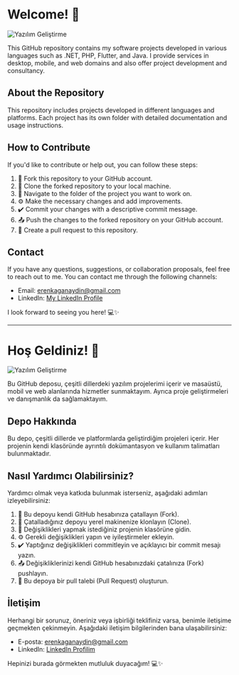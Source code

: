 # Welcome! 👋
![Yazılım Geliştirme](https://media.giphy.com/media/l0HlCuEENf6yq7VU4/giphy.gif)

This GitHub repository contains my software projects developed in various languages such as .NET, PHP, Flutter, and Java. I provide services in desktop, mobile, and web domains and also offer project development and consultancy.

## About the Repository

This repository includes projects developed in different languages and platforms. Each project has its own folder with detailed documentation and usage instructions.

## How to Contribute

If you'd like to contribute or help out, you can follow these steps:

1. 🍴 Fork this repository to your GitHub account.
2. 👯 Clone the forked repository to your local machine.
3. 📝 Navigate to the folder of the project you want to work on.
4. ⚙️ Make the necessary changes and add improvements.
5. ✔️ Commit your changes with a descriptive commit message.
6. 📤 Push the changes to the forked repository on your GitHub account.
7. 🔀 Create a pull request to this repository.

## Contact

If you have any questions, suggestions, or collaboration proposals, feel free to reach out to me. You can contact me through the following channels:

- Email: erenkaganaydin@gmail.com
- LinkedIn: [My LinkedIn Profile](https://www.linkedin.com/in/eren-ka%C4%9Fan-ayd%C4%B1n-837748258/)

I look forward to seeing you here! 💻✨

---

# Hoş Geldiniz! 👋
![Yazılım Geliştirme](https://media.giphy.com/media/l0HlCuEENf6yq7VU4/giphy.gif)

Bu GitHub deposu, çeşitli dillerdeki yazılım projelerimi içerir ve masaüstü, mobil ve web alanlarında hizmetler sunmaktayım. Ayrıca proje geliştirmeleri ve danışmanlık da sağlamaktayım.

## Depo Hakkında

Bu depo, çeşitli dillerde ve platformlarda geliştirdiğim projeleri içerir. Her projenin kendi klasöründe ayrıntılı dokümantasyon ve kullanım talimatları bulunmaktadır.

## Nasıl Yardımcı Olabilirsiniz?

Yardımcı olmak veya katkıda bulunmak isterseniz, aşağıdaki adımları izleyebilirsiniz:

1. 🍴 Bu depoyu kendi GitHub hesabınıza çatallayın (Fork).
2. 👯 Çatalladığınız depoyu yerel makinenize klonlayın (Clone).
3. 📝 Değişiklikleri yapmak istediğiniz projenin klasörüne gidin.
4. ⚙️ Gerekli değişiklikleri yapın ve iyileştirmeler ekleyin.
5. ✔️ Yaptığınız değişiklikleri commitleyin ve açıklayıcı bir commit mesajı yazın.
6. 📤 Değişikliklerinizi kendi GitHub hesabınızdaki çatalınıza (Fork) pushlayın.
7. 🔀 Bu depoya bir pull talebi (Pull Request) oluşturun.

## İletişim

Herhangi bir sorunuz, öneriniz veya işbirliği teklifiniz varsa, benimle iletişime geçmekten çekinmeyin. Aşağıdaki iletişim bilgilerinden bana ulaşabilirsiniz:

- E-posta: erenkaganaydin@gmail.com
- LinkedIn: [LinkedIn Profilim](https://www.linkedin.com/in/eren-ka%C4%9Fan-ayd%C4%B1n-837748258/)

Hepinizi burada görmekten mutluluk duyacağım! 💻✨
